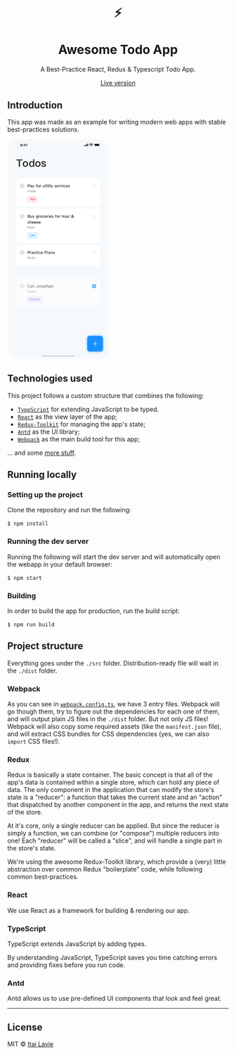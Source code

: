 <div align="center">
  <h1>⚡️</h1>
  <h1>Awesome Todo App</h1>
  <p>A Best-Practice React, Redux & Typescript Todo App.</p>
  <a href="https://itailv.github.io/awesome-todo-app/" target="_blank">Live version</a>
</div>


## Introduction

This app was made as an example for writing modern web apps with stable best-practices solutions.

<div>
    <img height="500px" src=".github/Todos.png"/>
</div>


## Technologies used

This project follows a custom structure that combines the following:

- [`TypeScript`](https://www.typescriptlang.org/) for extending JavaScript to be typed.
- [`React`](https://reactjs.org/) as the view layer of the app;
- [`Redux-Toolkit`](https://redux-toolkit.js.org/) for managing the app's state;
- [`Antd`](https://ant.design/) as the UI library;
- [`Webpack`](https://webpack.js.org/) as the main build tool for this app;

... and some [more stuff](./package.json).


## Running locally

### Setting up the project

Clone the repository and run the following:

    $ npm install

### Running the dev server

Running the following will start the dev server and will automatically open the webapp in your
default browser:

    $ npm start

### Building

In order to build the app for production, run the build script:

    $ npm run build


## Project structure

Everything goes under the `./src` folder. Distribution-ready file will wait in the `./dist` folder.

### Webpack

As you can see in [`webpack.config.ts`](./webpack.config.ts), we have 3 entry files.
Webpack will go though them, try to figure out the dependencies for each one of them, and will output
plain JS files in the `./dist` folder. But not only JS files! Webpack will also copy some required
assets (like the `manifest.json` file), and will extract CSS bundles for CSS dependencies (yes, we
can also `import` CSS files!).

### Redux

Redux is basically a state container. The basic concept is that all of the app's data is contained
within a single store, which can hold any piece of data. The only component in the application that
can modify the store's state is a "reducer": a function that takes the current state and an "action"
that dispatched by another component in the app, and returns the next state of the store.

At it's core, only a single reducer can be applied. But since the reducer is simply a function, we
can combine (or "compose") multiple reducers into one! Each "reducer" will be called a "slice", and
will handle a single part in the store's state.

We're using the awesome Redux-Toolkit library, which provide a (very) little abstraction over common
Redux "boilerplate" code, while following common best-practices.

### React

We use React as a framework for building & rendering our app.

### TypeScript

TypeScript extends JavaScript by adding types.

By understanding JavaScript, TypeScript saves you time catching errors and providing fixes before you run code.

### Antd

Antd allows us to use pre-defined UI components that look and feel great.


---

## License

MIT © [Itai Lavie](http://itailv.com/)